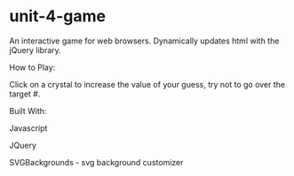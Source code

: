 # unit-4-game

An interactive game for web browsers. Dynamically updates html with the jQuery library.


How to Play:

Click on a crystal to increase the value of your guess, try not to go over the target #.



Built With:


Javascript

JQuery

SVGBackgrounds - svg background customizer
